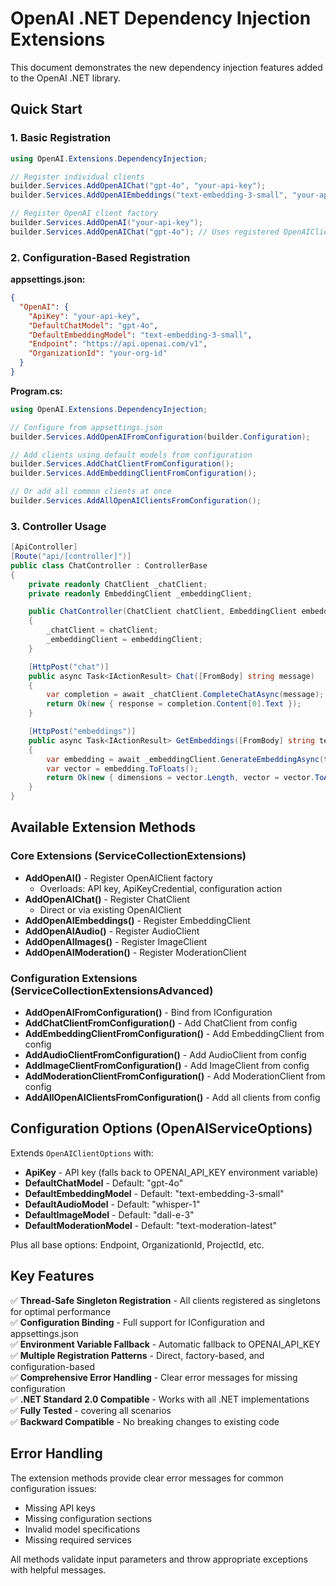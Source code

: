 ﻿# OpenAI .NET Dependency Injection Extensions

This document demonstrates the new dependency injection features added to the OpenAI .NET library.

## Quick Start

### 1. Basic Registration

```csharp
using OpenAI.Extensions.DependencyInjection;

// Register individual clients
builder.Services.AddOpenAIChat("gpt-4o", "your-api-key");
builder.Services.AddOpenAIEmbeddings("text-embedding-3-small", "your-api-key");

// Register OpenAI client factory
builder.Services.AddOpenAI("your-api-key");
builder.Services.AddOpenAIChat("gpt-4o"); // Uses registered OpenAIClient
```

### 2. Configuration-Based Registration

**appsettings.json:**
```json
{
  "OpenAI": {
    "ApiKey": "your-api-key",
    "DefaultChatModel": "gpt-4o",
    "DefaultEmbeddingModel": "text-embedding-3-small",
    "Endpoint": "https://api.openai.com/v1",
    "OrganizationId": "your-org-id"
  }
}
```

**Program.cs:**
```csharp
using OpenAI.Extensions.DependencyInjection;

// Configure from appsettings.json
builder.Services.AddOpenAIFromConfiguration(builder.Configuration);

// Add clients using default models from configuration
builder.Services.AddChatClientFromConfiguration();
builder.Services.AddEmbeddingClientFromConfiguration();

// Or add all common clients at once
builder.Services.AddAllOpenAIClientsFromConfiguration();
```

### 3. Controller Usage

```csharp
[ApiController]
[Route("api/[controller]")]
public class ChatController : ControllerBase
{
    private readonly ChatClient _chatClient;
    private readonly EmbeddingClient _embeddingClient;

    public ChatController(ChatClient chatClient, EmbeddingClient embeddingClient)
    {
        _chatClient = chatClient;
        _embeddingClient = embeddingClient;
    }

    [HttpPost("chat")]
    public async Task<IActionResult> Chat([FromBody] string message)
    {
        var completion = await _chatClient.CompleteChatAsync(message);
        return Ok(new { response = completion.Content[0].Text });
    }

    [HttpPost("embeddings")]
    public async Task<IActionResult> GetEmbeddings([FromBody] string text)
    {
        var embedding = await _embeddingClient.GenerateEmbeddingAsync(text);
        var vector = embedding.ToFloats();
        return Ok(new { dimensions = vector.Length, vector = vector.ToArray() });
    }
}
```

## Available Extension Methods

### Core Extensions (ServiceCollectionExtensions)

- **AddOpenAI()** - Register OpenAIClient factory
  - Overloads: API key, ApiKeyCredential, configuration action
- **AddOpenAIChat()** - Register ChatClient
  - Direct or via existing OpenAIClient
- **AddOpenAIEmbeddings()** - Register EmbeddingClient
- **AddOpenAIAudio()** - Register AudioClient
- **AddOpenAIImages()** - Register ImageClient
- **AddOpenAIModeration()** - Register ModerationClient

### Configuration Extensions (ServiceCollectionExtensionsAdvanced)

- **AddOpenAIFromConfiguration()** - Bind from IConfiguration
- **AddChatClientFromConfiguration()** - Add ChatClient from config
- **AddEmbeddingClientFromConfiguration()** - Add EmbeddingClient from config
- **AddAudioClientFromConfiguration()** - Add AudioClient from config
- **AddImageClientFromConfiguration()** - Add ImageClient from config
- **AddModerationClientFromConfiguration()** - Add ModerationClient from config
- **AddAllOpenAIClientsFromConfiguration()** - Add all clients from config

## Configuration Options (OpenAIServiceOptions)

Extends `OpenAIClientOptions` with:

- **ApiKey** - API key (falls back to OPENAI_API_KEY environment variable)
- **DefaultChatModel** - Default: "gpt-4o"
- **DefaultEmbeddingModel** - Default: "text-embedding-3-small"
- **DefaultAudioModel** - Default: "whisper-1"
- **DefaultImageModel** - Default: "dall-e-3"
- **DefaultModerationModel** - Default: "text-moderation-latest"

Plus all base options: Endpoint, OrganizationId, ProjectId, etc.

## Key Features

✅ **Thread-Safe Singleton Registration** - All clients registered as singletons for optimal performance  
✅ **Configuration Binding** - Full support for IConfiguration and appsettings.json  
✅ **Environment Variable Fallback** - Automatic fallback to OPENAI_API_KEY  
✅ **Multiple Registration Patterns** - Direct, factory-based, and configuration-based  
✅ **Comprehensive Error Handling** - Clear error messages for missing configuration  
✅ **.NET Standard 2.0 Compatible** - Works with all .NET implementations  
✅ **Fully Tested** - covering all scenarios  
✅ **Backward Compatible** - No breaking changes to existing code  

## Error Handling

The extension methods provide clear error messages for common configuration issues:

- Missing API keys
- Missing configuration sections
- Invalid model specifications
- Missing required services

All methods validate input parameters and throw appropriate exceptions with helpful messages.